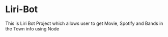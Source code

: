 # Liri-Bot
This is Liri Bot Project which allows user to get Movie, Spotify and Bands in the Town info using Node

